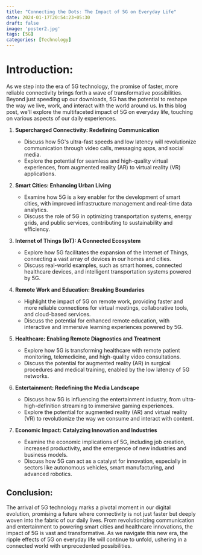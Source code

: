 ```yaml
---
title: "Connecting the Dots: The Impact of 5G on Everyday Life"
date: 2024-01-17T20:54:23+05:30
draft: false
image: 'poster2.jpg'
tags: [5G]
categories: [Technology]
---
```


# Introduction:
As we step into the era of 5G technology, the promise of faster, more reliable connectivity brings forth a wave of transformative possibilities. Beyond just speeding up our downloads, 5G has the potential to reshape the way we live, work, and interact with the world around us. In this blog post, we'll explore the multifaceted impact of 5G on everyday life, touching on various aspects of our daily experiences.

1. **Supercharged Connectivity: Redefining Communication**
   - Discuss how 5G's ultra-fast speeds and low latency will revolutionize communication through video calls, messaging apps, and social media.
   - Explore the potential for seamless and high-quality virtual experiences, from augmented reality (AR) to virtual reality (VR) applications.

2. **Smart Cities: Enhancing Urban Living**
   - Examine how 5G is a key enabler for the development of smart cities, with improved infrastructure management and real-time data analytics.
   - Discuss the role of 5G in optimizing transportation systems, energy grids, and public services, contributing to sustainability and efficiency.

3. **Internet of Things (IoT): A Connected Ecosystem**
   - Explore how 5G facilitates the expansion of the Internet of Things, connecting a vast array of devices in our homes and cities.
   - Discuss real-world examples, such as smart homes, connected healthcare devices, and intelligent transportation systems powered by 5G.

4. **Remote Work and Education: Breaking Boundaries**
   - Highlight the impact of 5G on remote work, providing faster and more reliable connections for virtual meetings, collaborative tools, and cloud-based services.
   - Discuss the potential for enhanced remote education, with interactive and immersive learning experiences powered by 5G.

5. **Healthcare: Enabling Remote Diagnostics and Treatment**
   - Explore how 5G is transforming healthcare with remote patient monitoring, telemedicine, and high-quality video consultations.
   - Discuss the potential for augmented reality (AR) in surgical procedures and medical training, enabled by the low latency of 5G networks.

6. **Entertainment: Redefining the Media Landscape**
   - Discuss how 5G is influencing the entertainment industry, from ultra-high-definition streaming to immersive gaming experiences.
   - Explore the potential for augmented reality (AR) and virtual reality (VR) to revolutionize the way we consume and interact with content.

7. **Economic Impact: Catalyzing Innovation and Industries**
   - Examine the economic implications of 5G, including job creation, increased productivity, and the emergence of new industries and business models.
   - Discuss how 5G can act as a catalyst for innovation, especially in sectors like autonomous vehicles, smart manufacturing, and advanced robotics.

## Conclusion:
The arrival of 5G technology marks a pivotal moment in our digital evolution, promising a future where connectivity is not just faster but deeply woven into the fabric of our daily lives. From revolutionizing communication and entertainment to powering smart cities and healthcare innovations, the impact of 5G is vast and transformative. As we navigate this new era, the ripple effects of 5G on everyday life will continue to unfold, ushering in a connected world with unprecedented possibilities.
